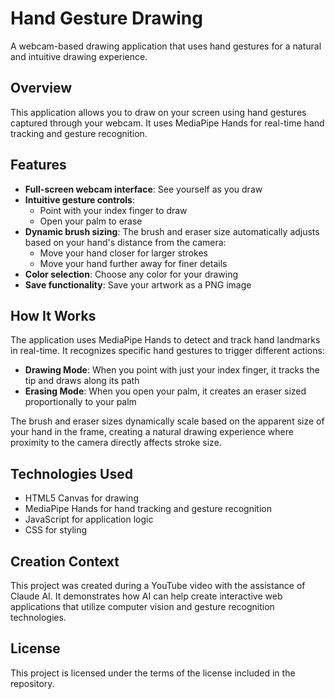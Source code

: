 # Hand Gesture Drawing

A webcam-based drawing application that uses hand gestures for a natural and intuitive drawing experience.

## Overview

This application allows you to draw on your screen using hand gestures captured through your webcam. It uses MediaPipe Hands for real-time hand tracking and gesture recognition.

## Features

- **Full-screen webcam interface**: See yourself as you draw
- **Intuitive gesture controls**:
  - Point with your index finger to draw
  - Open your palm to erase
- **Dynamic brush sizing**: The brush and eraser size automatically adjusts based on your hand's distance from the camera:
  - Move your hand closer for larger strokes
  - Move your hand further away for finer details
- **Color selection**: Choose any color for your drawing
- **Save functionality**: Save your artwork as a PNG image

## How It Works

The application uses MediaPipe Hands to detect and track hand landmarks in real-time. It recognizes specific hand gestures to trigger different actions:

- **Drawing Mode**: When you point with just your index finger, it tracks the tip and draws along its path
- **Erasing Mode**: When you open your palm, it creates an eraser sized proportionally to your palm

The brush and eraser sizes dynamically scale based on the apparent size of your hand in the frame, creating a natural drawing experience where proximity to the camera directly affects stroke size.

## Technologies Used

- HTML5 Canvas for drawing
- MediaPipe Hands for hand tracking and gesture recognition
- JavaScript for application logic
- CSS for styling

## Creation Context

This project was created during a YouTube video with the assistance of Claude AI. It demonstrates how AI can help create interactive web applications that utilize computer vision and gesture recognition technologies.

## License

This project is licensed under the terms of the license included in the repository.
